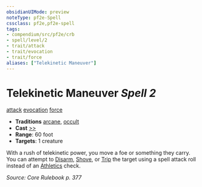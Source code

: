 ```yaml
---
obsidianUIMode: preview
noteType: pf2e-Spell
cssclass: pf2e,pf2e-spell
tags:
- compendium/src/pf2e/crb
- spell/level/2
- trait/attack
- trait/evocation
- trait/force
aliases: ["Telekinetic Maneuver"]
---
```

# Telekinetic Maneuver *Spell 2*   
[attack](rules/traits/attack.md "Attack Combat Trait")  [evocation](rules/traits/evocation.md "Evocation School Trait")  [force](rules/traits/force.md "Force Energy & Element Trait")  

- **Traditions** [arcane](rules/traits/arcane.md "Arcane Tradition Trait"), [occult](rules/traits/occult.md "Occult Tradition Trait")
- **Cast** [>>](rules/core-rulebook/chapter-9-playing-the-game.md#Actions "Two-Action") 
- **Range**: 60 foot
- **Targets**: 1 creature

With a rush of telekinetic power, you move a foe or something they carry. You can attempt to [Disarm](rules/actions/disarm.md), [Shove](rules/actions/shove.md), or [Trip](rules/actions/trip.md) the target using a spell attack roll instead of an [Athletics](compendium/skills.md#Athletics) check.

*Source: Core Rulebook p. 377*